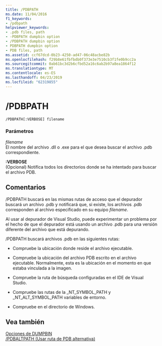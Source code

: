 ```yaml
---
title: /PDBPATH
ms.date: 11/04/2016
f1_keywords:
- /pdbpath
helpviewer_keywords:
- .pdb files, path
- -PDBPATH dumpbin option
- /PDBPATH dumpbin option
- PDBPATH dumpbin option
- PDB files, path
ms.assetid: ccf67dcd-0b23-4250-ad47-06c48acbe82b
ms.openlocfilehash: f29b8e61fbfbdb0f373e3e7510cb3f1fe0b9cc2a
ms.sourcegitcommit: 0ab61bc3d2b6cfbd52a16c6ab2b97a8ea1864f12
ms.translationtype: MT
ms.contentlocale: es-ES
ms.lasthandoff: 04/23/2019
ms.locfileid: "62319855"
---
```

# <a name="pdbpath"></a>/PDBPATH

```
/PDBPATH[:VERBOSE] filename
```

### <a name="parameters"></a>Parámetros

*filename*<br/>
El nombre del archivo .dll o .exe para el que desea buscar el archivo .pdb correspondiente.

**:VERBOSE**<br/>
(Opcional) Notifica todos los directorios donde se ha intentado para buscar el archivo PDB.

## <a name="remarks"></a>Comentarios

/PDBPATH buscará en las mismas rutas de acceso que el depurador buscará un archivo .pdb y notificará que, si existe, los archivos .pdb corresponden al archivo especificado en su equipo *filename*.

Al usar al depurador de Visual Studio, puede experimentar un problema por el hecho de que el depurador está usando un archivo .pdb para una versión diferente del archivo que está depurando.

/PDBPATH buscará archivos .pdb en las siguientes rutas:

- Compruebe la ubicación donde reside el archivo ejecutable.

- Compruebe la ubicación del archivo PDB escrito en el archivo ejecutable. Normalmente, esta es la ubicación en el momento en que estaba vinculada a la imagen.

- Compruebe la ruta de búsqueda configuradas en el IDE de Visual Studio.

- Compruebe las rutas de la _NT_SYMBOL_PATH y _NT_ALT_SYMBOL_PATH variables de entorno.

- Compruebe en el directorio de Windows.

## <a name="see-also"></a>Vea también

[Opciones de DUMPBIN](dumpbin-options.md)<br/>
[/PDBALTPATH (Usar ruta de PDB alternativa)](pdbaltpath-use-alternate-pdb-path.md)
